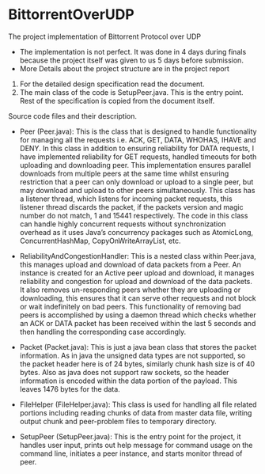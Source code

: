 # BittorrentOverUDP
The project implementation of Bittorrent Protocol over UDP

* The implementation is not perfect. It was done in 4 days during finals because the project itself was given to us 5 days before submission.
* More Details about the project structure are in the project report

1. For the detailed design specification read the document.
2. The main class of the code is SetupPeer.java. This is the entry point. Rest of the specification is copied from the document itself.

Source code files and their description.

*	Peer (Peer.java):   This is the class that is designed to handle functionality for managing all the requests i.e. ACK, GET, DATA, WHOHAS, IHAVE and DENY. In this class in addition to ensuring reliability for DATA requests, I have implemented reliability for GET requests, handled timeouts for both uploading and downloading peer. This implementation ensures parallel downloads from multiple peers at the same time whilst ensuring restriction that a peer can only download or upload to a single peer, but may download and upload to other peers simultaneously. This class has a listener thread, which listens for incoming packet requests, this listener thread discards the packet, if the packets version and magic number do not match, 1 and 15441 respectively. The code in this class can handle highly concurrent requests without synchronization overhead as it uses Java’s concurrency packages such as AtomicLong, ConcurrentHashMap, CopyOnWriteArrayList, etc.

*	ReliabilityAndCongestionHandler: This is a nested class within Peer.java, this manages upload and download of data packets from a Peer. An instance is created for an Active peer upload and download, it manages reliability and congestion for upload and download of the data packets. It also removes un-responding peers whether they are uploading or downloading, this ensures that it can serve other requests and not block or wait indefinitely on bad peers. This functionality of removing bad peers is accomplished by using a daemon thread which checks whether an ACK or DATA packet has been received within the last 5 seconds and then handling the corresponding case accordingly.

*	Packet (Packet.java): This is just a java bean class that stores the packet information. As in java the unsigned data types are not supported, so the packet header here is of 24 bytes, similarly chunk hash size is of 40 bytes. Also as java does not support raw sockets, so the header information is encoded within the data portion of the payload. This leaves 1476 bytes for the data.

*	FileHelper (FileHelper.java): This class is used for handling all file related portions including reading chunks of data from master data file, writing output chunk and peer-problem files to temporary directory.  

*	SetupPeer (SetupPeer.java): This is the entry point for the project, it handles user input, prints out help message for command usage on the command line, initiates a peer instance, and starts monitor thread of peer.
